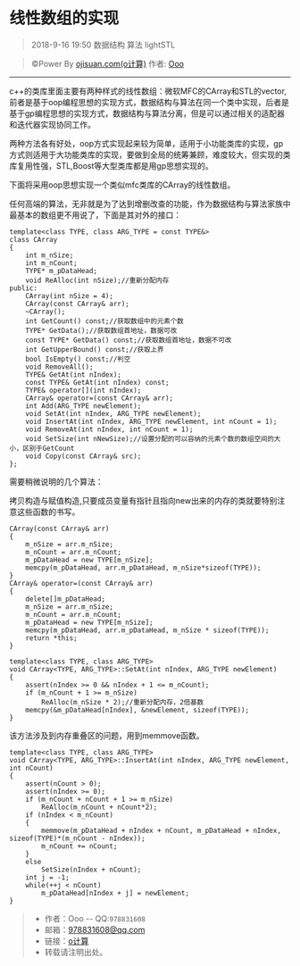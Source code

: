 # 线性数组的实现
> 2018-9-16 19:50
> 数据结构 算法 lightSTL

> &copy;Power By [ojisuan.com(o计算)](http://www.ojisuan.com"http://www.ojisuan.com") 作者: [Ooo]("qq:978831608")

------

c++的类库里面主要有两种样式的线性数组：微软MFC的CArray和STL的vector,前者是基于oop编程思想的实现方式，数据结构与算法在同一个类中实现，后者是基于gp编程思想的实现方式，数据结构与算法分离，但是可以通过相关的适配器和迭代器实现协同工作。

两种方法各有好处，oop方式实现起来较为简单，适用于小功能类库的实现，gp方式则适用于大功能类库的实现，要做到全局的统筹兼顾，难度较大，但实现的类库复用性强，STL,Boost等大型类库都是用gp思想实现的。

下面将采用oop思想实现一个类似mfc类库的CArray的线性数组。

任何高端的算法，无非就是为了达到增删改查的功能，作为数据结构与算法家族中最基本的数组更不用说了，下面是其对外的接口：


```
template<class TYPE, class ARG_TYPE = const TYPE&>
class CArray
{
	int m_nSize;
	int m_nCount;
	TYPE* m_pDataHead;
	void ReAlloc(int nSize);//重新分配内存
public:
	CArray(int nSize = 4);
	CArray(const CArray& arr);
	~CArray();
	int GetCount() const;//获取数组中的元素个数
	TYPE* GetData();//获取数组首地址，数据可改
	const TYPE* GetData() const;//获取数组首地址，数据不可改
	int GetUpperBound() const;//获取上界
	bool IsEmpty() const;//判空
	void RemoveAll();
	TYPE& GetAt(int nIndex);
	const TYPE& GetAt(int nIndex) const;
	TYPE& operator[](int nIndex);
	CArray& operator=(const CArray& arr);
	int Add(ARG_TYPE newElement);
	void SetAt(int nIndex, ARG_TYPE newElement);
	void InsertAt(int nIndex, ARG_TYPE newElement, int nCount = 1);
	void RemoveAt(int nIndex, int nCount = 1);
	void SetSize(int nNewSize);//设置分配的可以容纳的元素个数的数组空间的大小，区别于GetCount
	void Copy(const CArray& src);
};
```

需要稍微说明的几个算法：

拷贝构造与赋值构造,只要成员变量有指针且指向new出来的内存的类就要特别注意这些函数的书写。

```
CArray(const CArray& arr)
{
	m_nSize = arr.m_nSize;
	m_nCount = arr.m_nCount;
	m_pDataHead = new TYPE[m_nSize];
	memcpy(m_pDataHead, arr.m_pDataHead, m_nSize*sizeof(TYPE));
}
CArray& operator=(const CArray& arr)
{
	delete[]m_pDataHead;
	m_nSize = arr.m_nSize;
	m_nCount = arr.m_nCount;
	m_pDataHead = new TYPE[m_nSize];
	memcpy(m_pDataHead, arr.m_pDataHead, m_nSize * sizeof(TYPE));
	return *this;
}
```

```
template<class TYPE, class ARG_TYPE>
void CArray<TYPE, ARG_TYPE>::SetAt(int nIndex, ARG_TYPE newElement)
{
	assert(nIndex >= 0 && nIndex + 1 <= m_nCount);
	if (m_nCount + 1 >= m_nSize)
		ReAlloc(m_nSize * 2);//重新分配内存，2倍基数
	memcpy(&m_pDataHead[nIndex], &newElement, sizeof(TYPE));
}
```

该方法涉及到内存重叠区的问题，用到memmove函数。

```
template<class TYPE, class ARG_TYPE>
void CArray<TYPE, ARG_TYPE>::InsertAt(int nIndex, ARG_TYPE newElement, int nCount)
{
	assert(nCount > 0);
	assert(nIndex >= 0);
	if (m_nCount + nCount + 1 >= m_nSize)
		ReAlloc(m_nCount + nCount*2);
	if (nIndex < m_nCount)
	{
		memmove(m_pDataHead + nIndex + nCount, m_pDataHead + nIndex, sizeof(TYPE)*(m_nCount - nIndex));
		m_nCount += nCount;
	}
	else
		SetSize(nIndex + nCount);
	int j = -1;
	while(++j < nCount)
		m_pDataHead[nIndex + j] = newElement;
}
```




> * 作者：Ooo  -- QQ:`978831608`
> * 邮箱：<978831608@qq.com>
> * 链接：[o计算](http://www.ojisuan.com"http://www.ojisuan.com")
> * 转载请注明出处。
